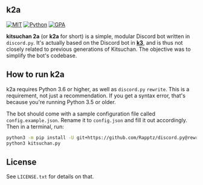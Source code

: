## k2a

[![MIT](https://img.shields.io/badge/License-MIT-brightgreen.svg)](https://github.com/n303p4/Kitsuchan-NG/blob/master/LICENSE.txt)
[![Python](https://img.shields.io/badge/Python-3.6-brightgreen.svg)](https://python.org/)
[![GPA](https://codeclimate.com/github/n303p4/kitsuchan-2a/badges/gpa.svg)](https://codeclimate.com/github/n303p4/kitsuchan-2a)

**kitsuchan 2a** (or **k2a** for short) is a simple, modular Discord bot written in `discord.py`.
It's actually based on the Discord bot in **[k3](https://github.com/ClaraIO/kitsuchan)**, and is
thus not closely related to previous generations of Kitsuchan. The objective was to simplify
the bot's codebase.

## How to run k2a

k2a requires Python 3.6 or higher, as well as `discord.py` `rewrite`. This is a requirement, not
just a recommendation. If you get a syntax error, that's because you're running Python 3.5 or
older.

The bot should come with a sample configuration file called `config.example.json`. Rename it to
`config.json` and fill it out accordingly. Then in a terminal, run:

```bash
python3 -m pip install -U git+https://github.com/Rapptz/discord.py@rewrite
python3 kitsuchan.py
```

## License

See `LICENSE.txt` for details on that.

